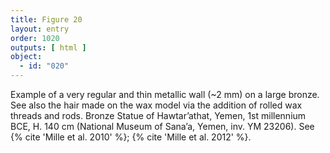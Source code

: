 ```yaml
---
title: Figure 20
layout: entry
order: 1020
outputs: [ html ]
object:
  - id: "020"
---
```


Example of a very regular and thin metallic wall (~2 mm) on a large bronze. See also the hair made on the wax model via the addition of rolled wax threads and rods. Bronze Statue of Hawtar’athat, Yemen, 1st millennium BCE, H. 140 cm (National Museum of Sana’a, Yemen, inv. YM 23206). See {% cite 'Mille et al. 2010' %}; {% cite 'Mille et al. 2012' %}.
